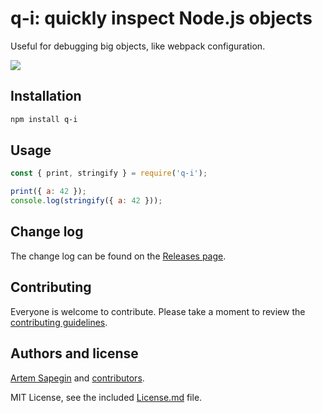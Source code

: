 # q-i: quickly inspect Node.js objects

Useful for debugging big objects, like webpack configuration.

![](https://d3vv6lp55qjaqc.cloudfront.net/items/0S1R2F1u1i1E2h2z0R41/q-i.png)

## Installation

```bash
npm install q-i
```

## Usage

```js
const { print, stringify } = require('q-i');

print({ a: 42 });
console.log(stringify({ a: 42 }));
```

## Change log

The change log can be found on the [Releases page](https://github.com/sapegin/q-i/releases).

## Contributing

Everyone is welcome to contribute. Please take a moment to review the [contributing guidelines](Contributing.md).

## Authors and license

[Artem Sapegin](http://sapegin.me) and [contributors](https://github.com/sapegin/q-i/graphs/contributors).

MIT License, see the included [License.md](License.md) file.
